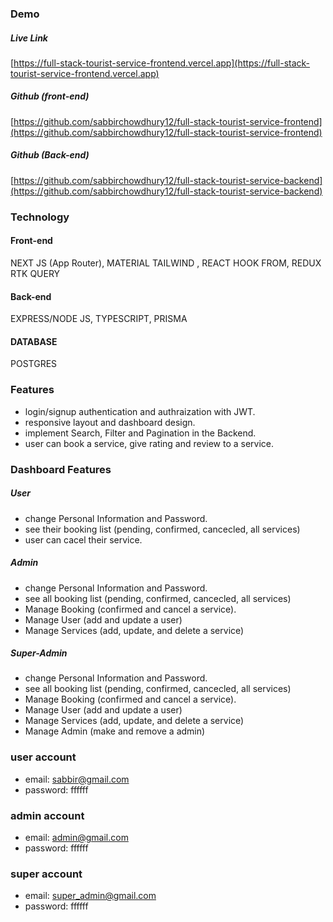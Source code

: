 ### Demo

##### Live Link

[https://full-stack-tourist-service-frontend.vercel.app](https://full-stack-tourist-service-frontend.vercel.app)

##### Github (front-end)

[https://github.com/sabbirchowdhury12/full-stack-tourist-service-frontend](https://github.com/sabbirchowdhury12/full-stack-tourist-service-frontend)

##### Github (Back-end)

[https://github.com/sabbirchowdhury12/full-stack-tourist-service-backend](https://github.com/sabbirchowdhury12/full-stack-tourist-service-backend)

### Technology

#### Front-end

NEXT JS (App Router), MATERIAL TAILWIND , REACT HOOK FROM, REDUX RTK QUERY

#### Back-end

EXPRESS/NODE JS, TYPESCRIPT, PRISMA

#### DATABASE

POSTGRES

### Features

- login/signup authentication and authraization with JWT.
- responsive layout and dashboard design.
- implement Search, Filter and Pagination in the Backend.
- user can book a service, give rating and review to a service.

### Dashboard Features

##### User

- change Personal Information and Password.
- see their booking list (pending, confirmed, cancecled, all services)
- user can cacel their service.

##### Admin

- change Personal Information and Password.
- see all booking list (pending, confirmed, cancecled, all services)
- Manage Booking (confirmed and cancel a service).
- Manage User (add and update a user)
- Manage Services (add, update, and delete a service)

##### Super-Admin

- change Personal Information and Password.
- see all booking list (pending, confirmed, cancecled, all services)
- Manage Booking (confirmed and cancel a service).
- Manage User (add and update a user)
- Manage Services (add, update, and delete a service)
- Manage Admin (make and remove a admin)

### user account

- email: sabbir@gmail.com
- password: ffffff

### admin account

- email: admin@gmail.com
- password: ffffff

### super account

- email: super_admin@gmail.com
- password: ffffff
